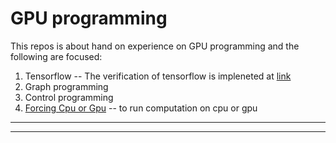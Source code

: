 # GPU programming

This repos is about hand on experience on GPU programming and the following are focused:
1. Tensorflow -- The verification of tensorflow is impleneted at [link](https://github.com/hamzafar/GPU_Computation/blob/master/TensorFlow%20installation%20verification.ipynb)
2. Graph programming
3. Control programming
4. [Forcing Cpu or Gpu](https://github.com/hamzafar/GPU_Computation/blob/master/Using%20Gpu-Cpu.ipynb) -- to run computation on cpu or gpu

---


---

